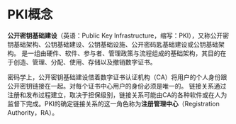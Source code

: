 # PKI概念

**公开密钥基础建设**（英语：Public Key Infrastructure，缩写：PKI），又称公开密钥基础架构、公钥基础建设、公钥基础设施、公开密码匙基础建设或公钥基础架构。
是一组由硬件、软件、参与者、管理政策与流程组成的基础架构，其目的在于创造、管理、分配、使用、存储以及撤销数字证书。

密码学上，公开密钥基础建设借着数字证书认证机构（CA）将用户的个人身份跟公开密钥链接在一起。对每个证书中心用户的身份必须是唯一的。
链接关系通过注册和发布过程建立，取决于担保级别，链接关系可能由CA的各种软件或在人为监督下完成。PKI的确定链接关系的这一角色称为**注册管理中心**（Registration Authority，RA）。
